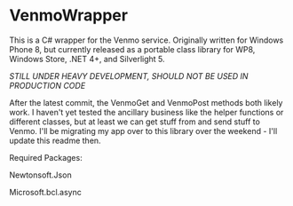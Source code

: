 VenmoWrapper
============

This is a C# wrapper for the Venmo service. Originally written for Windows Phone 8, but currently released as a portable class library for WP8, Windows Store, .NET 4+, and Silverlight 5.

*_STILL UNDER HEAVY DEVELOPMENT, SHOULD NOT BE USED IN PRODUCTION CODE_*

After the latest commit, the VenmoGet and VenmoPost methods both likely work. I haven't yet tested the ancillary business like the helper functions or different classes, but at least we can get stuff from and send stuff to Venmo. I'll be migrating my app over to this library over the weekend - I'll update this readme then.

Required Packages:

Newtonsoft.Json

Microsoft.bcl.async
